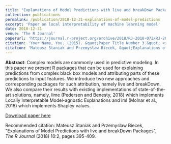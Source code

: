```yaml
---
title: "Explanations of Model Predictions with live and breakDown Packages"
collection: publications
permalink: /publication/2018-12-31-explanations-of-model-predictions
excerpt: 'Paper on local interpretability of machine learning model'
date: 2018-12-31
venue: 'The R Journal'
paperurl: 'https://journal.r-project.org/archive/2018/RJ-2018-072/RJ-2018-072.pdf'
citation: 'Your Name, You. (2015). &quot;Paper Title Number 3.&quot; <i>Journal 1</i>. 1(3).'
citation: 'Mateusz Staniak and Przemysław Biecek, &quot;Explanations of Model Predictions with live and breakDown Packages&quot;, <i>The R Journal</i> (2018) 10:2, pages 395-409.'
---
```


**Abstract**: Complex models are commonly used in predictive modeling. In this paper we present R packages that can be used for explaining predictions from complex black box models and attributing parts of these predictions to input features. We introduce two new approaches and corresponding packages for such attribution, namely live and breakDown. We also compare their results with existing implementations of state-of-the-art solutions, namely, lime (Pedersen and Benesty, 2018) which implements Locally Interpretable Model-agnostic Explanations and iml (Molnar et al., 2018) which implements Shapley values.

[Download paper here](https://journal.r-project.org/archive/2018/RJ-2018-072/RJ-2018-072.pdf)

Recommended citation: Mateusz Staniak and Przemysław Biecek, &quot;Explanations of Model Predictions with live and breakDown Packages&quot;, <i>The R Journal</i> (2018) 10:2, pages 395-409.
